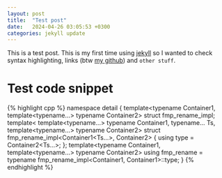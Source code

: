 ```yaml
---
layout: post
title:  "Test post"
date:   2024-04-26 03:05:53 +0300
categories: jekyll update
---
```

This is a test post. This is my first time using [jekyll][jekyll-gh] so I wanted to check syntax highlighting, links (btw [my github][flutterdro-gh]) and `other stuff`.

# Test code snippet

{% highlight cpp %}
namespace detail {
template<typename Container1, template<typename...> typename Container2>
struct fmp_rename_impl;
template<
    template<typename...> typename Container1, typename... Ts,
    template<typename...> typename Container2>
struct fmp_rename_impl<Container1<Ts...>, Container2> {
    using type = Container2<Ts...>;
};
template<typename Container1, template<typename...> typename Container2>
using fmp_rename = typename fmp_rename_impl<Container1, Container1>::type;
}
{% endhighlight %}

[jekyll-gh]:     https://github.com/jekyll/jekyll
[flutterdro-gh]: https://github.com/flutterdro
